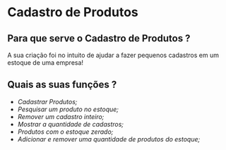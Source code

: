 # Cadastro de Produtos

## Para que serve o Cadastro de Produtos ?

A sua criação foi no intuito de ajudar a fazer pequenos cadastros em um estoque de uma empresa!

## Quais as suas funções ?

- _Cadastrar Produtos;_
- _Pesquisar um produto no estoque;_
- _Remover um cadastro inteiro;_
- _Mostrar a quantidade de cadastros;_
- _Produtos com o estoque zerado;_
- _Adicionar e remover uma quantidade de produtos do estoque;_
